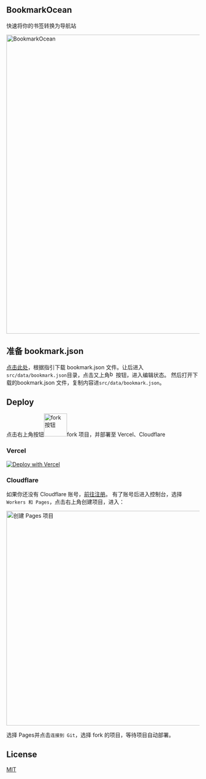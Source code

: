 ## BookmarkOcean
快速将你的书签转换为导航站

<img width="780" alt="BookmarkOcean" src="https://github.com/user-attachments/assets/16ede6fb-4912-4935-abc9-cced8e4b237f">

## 准备 bookmark.json
[点击此处](https://t.bookmarkocean.site/)，根据指引下载 bookmark.json 文件。让后进入```src/data/bookmark.json```目录，点击又上角<img width="16" alt="bun" src="https://github.com/user-attachments/assets/bffb2187-554e-44bf-884f-f33d06be9dca">按钮，进入编辑状态。
然后打开下载的bookmark.json 文件，复制内容进```src/data/bookmark.json```。

## Deploy
点击右上角按钮<img width="60" alt="fork按钮" src="https://github.com/user-attachments/assets/dd30cfd0-acf6-4e4a-acf2-2cba10440b10">fork 项目，并部署至 Vercel、Cloudflare
### Vercel
[![Deploy with Vercel](https://vercel.com/button)](https://vercel.com/import/project?template=https://github.com/QingYuanO/n-bookmark)
### Cloudflare
如果你还没有 Cloudflare 账号，[前往注册](https://www.cloudflare.com/zh-cn/)。
有了账号后进入控制台，选择```Workers 和 Pages```，点击右上角创建项目，进入：

<img width="560" alt="创建 Pages 项目" src="https://github.com/user-attachments/assets/b1ed60d7-214c-411d-879d-be9a079e7c71">

选择 Pages并点击```连接到 Git```，选择 fork 的项目，等待项目自动部署。

## License
[MIT](https://choosealicense.com/licenses/mit/)



